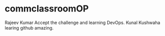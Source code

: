 # commclassroomOP
Rajeev Kumar Accept the challenge and learning DevOps.
Kunal Kushwaha learing github amazing.

